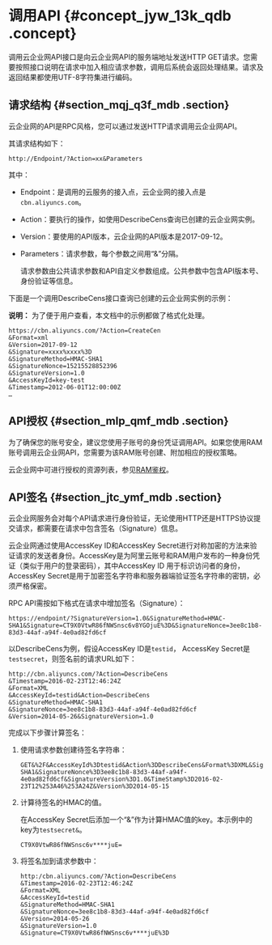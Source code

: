 # 调用API {#concept_jyw_13k_qdb .concept}

调用云企业网API接口是向云企业网API的服务端地址发送HTTP GET请求。您需要按照接口说明在请求中加入相应请求参数，调用后系统会返回处理结果。请求及返回结果都使用UTF-8字符集进行编码。

## 请求结构 {#section_mqj_q3f_mdb .section}

云企业网的API是RPC风格，您可以通过发送HTTP请求调用云企业网API。

其请求结构如下：

``` {#codeblock_l63_8d2_jme}
http://Endpoint/?Action=xx&Parameters
```

其中：

-   Endpoint：是调用的云服务的接入点，云企业网的接入点是`cbn.aliyuncs.com`。
-   Action：要执行的操作，如使用DescribeCens查询已创建的云企业网实例。
-   Version：要使用的API版本，云企业网的API版本是2017-09-12。
-   Parameters：请求参数，每个参数之间用“&”分隔。

    请求参数由公共请求参数和API自定义参数组成。公共参数中包含API版本号、身份验证等信息。


下面是一个调用DescribeCens接口查询已创建的云企业网实例的示例：

**说明：** 为了便于用户查看，本文档中的示例都做了格式化处理。

``` {#codeblock_sp6_1y7_qd8}
https://cbn.aliyuncs.com/?Action=CreateCen
&Format=xml
&Version=2017-09-12
&Signature=xxxx%xxxx%3D
&SignatureMethod=HMAC-SHA1
&SignatureNonce=15215528852396
&SignatureVersion=1.0
&AccessKeyId=key-test
&Timestamp=2012-06-01T12:00:00Z
…
```

## API授权 {#section_mlp_qmf_mdb .section}

为了确保您的账号安全，建议您使用子账号的身份凭证调用API。如果您使用RAM账号调用云企业网API，您需要为该RAM账号创建、附加相应的授权策略。

云企业网中可进行授权的资源列表，参见[RAM鉴权](intl.zh-CN/API参考/RAM鉴权.md#)。

## API签名 {#section_jtc_ymf_mdb .section}

云企业网服务会对每个API请求进行身份验证，无论使用HTTP还是HTTPS协议提交请求，都需要在请求中包含签名（Signature）信息。

云企业网通过使用AccessKey ID和AccessKey Secret进行对称加密的方法来验证请求的发送者身份。AccessKey是为阿里云账号和RAM用户发布的一种身份凭证（类似于用户的登录密码），其中AccessKey ID 用于标识访问者的身份，AccessKey Secret是用于加密签名字符串和服务器端验证签名字符串的密钥，必须严格保密。

RPC API需按如下格式在请求中增加签名（Signature）：

`https://endpoint/?SignatureVersion=1.0&SignatureMethod=HMAC-SHA1&Signature=CT9X0VtwR86fNWSnsc6v8YGOjuE%3D&SignatureNonce=3ee8c1b8-83d3-44af-a94f-4e0ad82fd6cf`

以DescribeCens为例，假设AccessKey ID是`testid`， AccessKey Secret是`testsecret`，则签名前的请求URL如下：

``` {#codeblock_9yv_m0i_8hr}
http://cbn.aliyuncs.com/?Action=DescribeCens
&Timestamp=2016-02-23T12:46:24Z
&Format=XML
&AccessKeyId=testid&Action=DescribeCens
&SignatureMethod=HMAC-SHA1
&SignatureNonce=3ee8c1b8-83d3-44af-a94f-4e0ad82fd6cf
&Version=2014-05-26&SignatureVersion=1.0
```

完成以下步骤计算签名：

1.  使用请求参数创建待签名字符串：

    ``` {#codeblock_uli_za8_l00}
    GET&%2F&AccessKeyId%3Dtestid&Action%3DDescribeCens&Format%3DXML&SignatureMethod%3DHMAC-SHA1&SignatureNonce%3D3ee8c1b8-83d3-44af-a94f-4e0ad82fd6cf&SignatureVersion%3D1.0&TimeStamp%3D2016-02-23T12%253A46%253A24Z&Version%3D2014-05-15
    ```

2.  计算待签名的HMAC的值。

    在AccessKey Secret后添加一个“&”作为计算HMAC值的key。本示例中的key为`testsecret&`。

    ``` {#codeblock_h5q_q9o_vku}
    CT9X0VtwR86fNWSnsc6v****juE=
    ```

3.  将签名加到请求参数中：

    ``` {#codeblock_hty_mfc_hkc}
    http:/cbn.aliyuncs.com/?Action=DescribeCens
    &Timestamp=2016-02-23T12:46:24Z
    &Format=XML
    &AccessKeyId=testid
    &SignatureMethod=HMAC-SHA1
    &SignatureNonce=3ee8c1b8-83d3-44af-a94f-4e0ad82fd6cf
    &Version=2014-05-26
    &SignatureVersion=1.0
    &Signature=CT9X0VtwR86fNWSnsc6v****juE%3D
    ```


